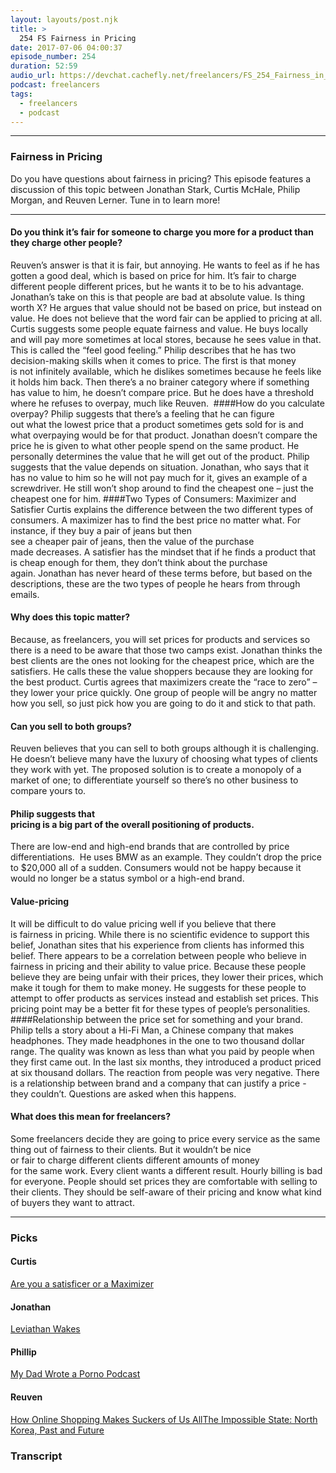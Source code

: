 ```yaml
---
layout: layouts/post.njk
title: >
  254 FS Fairness in Pricing
date: 2017-07-06 04:00:37
episode_number: 254
duration: 52:59
audio_url: https://devchat.cachefly.net/freelancers/FS_254_Fairness_in_Pricing.mp3
podcast: freelancers
tags:
  - freelancers
  - podcast
---
```


---

### Fairness in Pricing

Do you have questions about fairness in pricing? This episode features a discussion of this topic between Jonathan Stark, Curtis McHale, Philip Morgan, and Reuven Lerner. Tune in to learn more!

---

#### Do you think it’s fair for someone to charge you more for a product than they charge other people?

Reuven’s answer is that it is fair, but annoying. He wants to feel as if he has gotten a good deal, which is based on price for him. It’s fair to charge different people different prices, but he wants it to be to his advantage. Jonathan’s take on this is that people are bad at absolute value. Is thing worth X? He argues that value should not be based on price, but instead on value. He does not believe that the word fair can be applied to pricing at all. Curtis suggests some people equate fairness and value. He buys locally and will pay more sometimes at local stores, because he sees value in that. This is called the “feel good feeling.” Philip describes that he has two decision-making skills when it comes to price. The first is that money is&nbsp;not&nbsp;infinitely&nbsp;available, which he dislikes sometimes because he feels like it holds him back. Then there’s a no brainer category where if something has value to him, he doesn’t compare price. But he does have a threshold where he refuses to overpay, much like Reuven.  ####How do you calculate overpay? Philip suggests that there’s&nbsp;a&nbsp;feeling&nbsp;that&nbsp;he can&nbsp;figure out&nbsp;what&nbsp;the&nbsp;lowest&nbsp;price&nbsp;that a product&nbsp;sometimes&nbsp;gets&nbsp;sold&nbsp;for&nbsp;is and what&nbsp;overpaying&nbsp;would be for that product. Jonathan doesn’t compare the price he is given to what other people spend on the same product. He personally determines the value that he will get out of the product. Philip suggests that the value depends on situation. Jonathan, who says that it has no value to him so he will not pay much for it, gives an example of a screwdriver. He still won’t shop around to find the cheapest one – just the cheapest one for him. ####Two Types of Consumers: Maximizer and Satisfier Curtis explains the difference between the two different types of consumers. A maximizer&nbsp;has to find the best price no matter what. For instance, if&nbsp;they buy&nbsp;a&nbsp;pair&nbsp;of&nbsp;jeans&nbsp;but then see&nbsp;a&nbsp;cheaper&nbsp;pair&nbsp;of&nbsp;jeans,&nbsp;then the&nbsp;value&nbsp;of the&nbsp;purchase made&nbsp;decreases. A satisfier has the mindset&nbsp;that if he finds a product that is&nbsp;cheap&nbsp;enough&nbsp;for&nbsp;them,&nbsp;they don’t think&nbsp;about the purchase again.&nbsp;Jonathan has never&nbsp;heard&nbsp;of these terms&nbsp;before,&nbsp;but&nbsp;based on the descriptions, these are the two types of people he hears from through emails.

#### Why&nbsp;does&nbsp;this topic&nbsp;matter?

Because, as freelancers, you will set&nbsp;prices&nbsp;for&nbsp;products and services so there is a need to be&nbsp;aware&nbsp;that&nbsp;those&nbsp;two&nbsp;camps&nbsp;exist.&nbsp;Jonathan thinks the best clients are the ones not looking for the cheapest price, which are the satisfiers. He calls these the value shoppers because they are looking for the best product. Curtis agrees that maximizers create the&nbsp;“race&nbsp;to&nbsp;zero” – they lower your price quickly. One group of people will be angry no matter how you sell, so just pick how you are going to do it and stick to that path.

#### Can you sell to both groups?

Reuven believes that you can sell to both groups although it is challenging. He doesn’t believe many have the luxury of choosing what types of clients they work with yet. The proposed solution is to create a monopoly of a market of one; to differentiate yourself so there’s no other business to compare yours to.

#### Philip suggests that pricing&nbsp;is&nbsp;a&nbsp;big&nbsp;part&nbsp;of&nbsp;the&nbsp;overall&nbsp;positioning&nbsp;of&nbsp;products.

There are low-end&nbsp;and&nbsp;high-end brands that are controlled by price differentiations.  He uses BMW as an example. They couldn’t drop the price to \$20,000 all of a sudden. Consumers would not be happy because it would no longer be a status symbol or a high-end brand.

#### Value-pricing

It will&nbsp;be difficult&nbsp;to&nbsp;do&nbsp;value&nbsp;pricing well&nbsp;if you believe that there is&nbsp;fairness&nbsp;in&nbsp;pricing. While there is no scientific evidence to support this belief, Jonathan sites that his experience from clients has informed this belief. There&nbsp;appears to&nbsp;be&nbsp;a&nbsp;correlation between&nbsp;people&nbsp;who&nbsp;believe in fairness in pricing&nbsp;and&nbsp;their&nbsp;ability&nbsp;to&nbsp;value&nbsp;price.&nbsp;Because these people believe they are being unfair with their prices, they lower their prices, which make it tough for them to make money. He suggests for these people to attempt to offer products&nbsp;as services instead and establish set prices. This pricing point may be a better fit for these types of people’s personalities. ####Relationship between the price set for something and&nbsp;your&nbsp;brand. Philip tells a story about a Hi-Fi Man, a Chinese company that makes headphones. They made headphones in the one to two thousand dollar range. The quality was known as less than what you paid by people when they first came out. In the last six months, they introduced a product priced at six thousand dollars. The reaction from people was very negative. There is a relationship between brand and a company that can justify a price - they couldn’t. Questions are asked when this happens.

#### What does this mean for freelancers?

Some freelancers decide they are going to price every service as the same thing out of fairness to their clients. But it&nbsp;wouldn’t&nbsp;be&nbsp;nice or&nbsp;fair&nbsp;to&nbsp;charge&nbsp;different clients&nbsp;different&nbsp;amounts&nbsp;of money for&nbsp;the&nbsp;same&nbsp;work. Every client wants a different result. Hourly billing is bad for everyone. People should set prices they are comfortable with selling to their clients. They should be self-aware of their pricing and know what kind of buyers they want to attract.

---

### Picks

#### Curtis

[Are you a satisficer or a Maximizer](https://gretchenrubin.com/happiness_project/2006/06/are_you_a_satis/)

#### Jonathan

[Leviathan Wakes](https://www.amazon.com/Leviathan-Wakes-Expanse-Book-1-ebook/dp/B0047Y171G/ref=tmm_kin_swatch_0?_encoding=UTF8&qid=&sr=)

#### Phillip

[My Dad Wrote a Porno Podcast](https://www.mydadwroteaporno.com/#intro1)

#### Reuven

[How Online Shopping Makes Suckers of Us All](https://www.theatlantic.com/magazine/archive/2017/05/how-online-shopping-makes-suckers-of-us-all/521448/)[The Impossible State: North Korea, Past and Future](https://www.amazon.com/Impossible-State-North-Korea-Future-ebook/dp/B006QBDKQS/)

### Transcript
